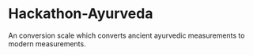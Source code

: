 # Hackathon-Ayurveda

An conversion scale which converts ancient ayurvedic measurements to modern measurements.
